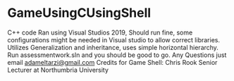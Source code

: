 # GameUsingCUsingShell
C++ code
Ran using Visual Studios 2019, Should run fine, some configurations might be needed in Visual studio to allow correct libraries.
Utilizes Generalization and inheritance, uses simple horizontal hierarchy. Run assessmentwork.sln and you should be good to go. 
Any Questions just email adameltarzi@gmail.com
Credits for Game Shell:
Chris Rook
Senior Lecturer at Northumbria University
